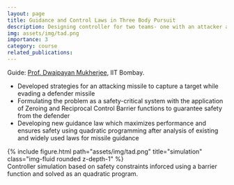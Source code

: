 ```yaml
---
layout: page
title: Guidance and Control Laws in Three Body Pursuit
description: Designing controller for two teams- one with an attacker and the other with a target and defender. 
img: assets/img/tad.png
importance: 3
category: course
related_publications: 
---
```

Guide: [Prof. Dwaipayan Mukherjee](https://www.ee.iitb.ac.in/web/people/dwaipayan-mukherjee/), IIT Bombay.
- Developed strategies for an attacking missile to capture a target while evading a defender missile
- Formulating the problem as a safety-critical system with the application of Zeroing and Reciprocal Control Barrier functions to guarantee safety from the defender
- Developing new guidance law which maximizes performance and ensures safety using quadratic programming after analysis of existing and widely used laws for missile guidance
<div class="row">
    <div class="col-sm mt-3 mt-md-0">
        {% include figure.html path="assets/img/tad.png" title="simulation" class="img-fluid rounded z-depth-1" %}
    </div>
</div>
<div class="caption">
    Controller simulation based on safety constraints inforced using a barrier function and solved as an quadratic program.
</div>